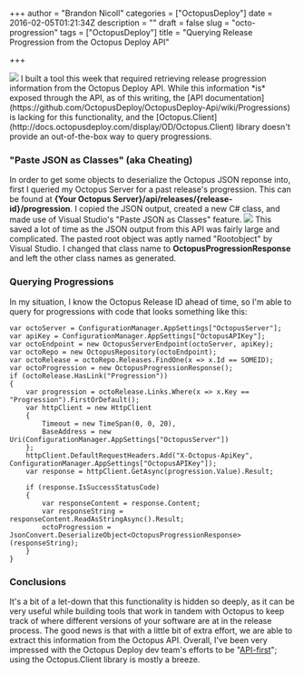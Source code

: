 +++
author = "Brandon Nicoll"
categories = ["OctopusDeploy"]
date = 2016-02-05T01:21:34Z
description = ""
draft = false
slug = "octo-progression"
tags = ["OctopusDeploy"]
title = "Querying Release Progression from the Octopus Deploy API"

+++

<img src="/OctopusProgressionHeader.png" style="max-width: 100%" />
I built a tool this week that required retrieving release progression information from the Octopus Deploy API. While this information *is* exposed through the API, as of this writing, the [API documentation](https://github.com/OctopusDeploy/OctopusDeploy-Api/wiki/Progressions) is lacking for this functionality, and the [Octopus.Client](http://docs.octopusdeploy.com/display/OD/Octopus.Client) library doesn't provide an out-of-the-box way to query progressions.

### "Paste JSON as Classes" (aka Cheating)
In order to get some objects to deserialize the Octopus JSON reponse into, first I queried my Octopus Server for a past release's progression. This can be found at **{Your Octopus Server}/api/releases/{release-id}/progression**. I copied the JSON output, created a new C# class, and made use of Visual Studio's "Paste JSON as Classes" feature.
![](/PasteJSONAsClasses.png)
This saved a lot of time as the JSON output from this API was fairly large and complicated. The pasted root object was aptly named "Rootobject" by Visual Studio. I changed that class name to **OctopusProgressionResponse** and left the other class names as generated.

### Querying Progressions
In my situation, I know the Octopus Release ID ahead of time, so I'm able to query for progressions with code that looks something like this:

```prettyprint lang-csharp
var octoServer = ConfigurationManager.AppSettings["OctopusServer"];
var apiKey = ConfigurationManager.AppSettings["OctopusAPIKey"];
var octoEndpoint = new OctopusServerEndpoint(octoServer, apiKey);
var octoRepo = new OctopusRepository(octoEndpoint);
var octoRelease = octoRepo.Releases.FindOne(x => x.Id == SOMEID);
var octoProgression = new OctopusProgressionResponse();
if (octoRelease.HasLink("Progression"))
{
    var progression = octoRelease.Links.Where(x => x.Key == "Progression").FirstOrDefault();
    var httpClient = new HttpClient
    {
        Timeout = new TimeSpan(0, 0, 20),
        BaseAddress = new Uri(ConfigurationManager.AppSettings["OctopusServer"])
    };
    httpClient.DefaultRequestHeaders.Add("X-Octopus-ApiKey", ConfigurationManager.AppSettings["OctopusAPIKey"]);
    var response = httpClient.GetAsync(progression.Value).Result;

    if (response.IsSuccessStatusCode)
    {
        var responseContent = response.Content;
        var responseString = responseContent.ReadAsStringAsync().Result;
        octoProgression = JsonConvert.DeserializeObject<OctopusProgressionResponse>(responseString);
    }
}
```

### Conclusions
It's a bit of a let-down that this functionality is hidden so deeply, as it can be very useful while building tools that work in tandem with Octopus to keep track of where different versions of your software are at in the release process. The good news is that with a little bit of extra effort, we are able to extract this information from the Octopus API. Overall, I've been very impressed with the Octopus Deploy dev team's efforts to be "[API-first](http://docs.octopusdeploy.com/display/OD/Octopus+REST+API)"; using the Octopus.Client library is mostly a breeze. 